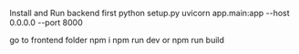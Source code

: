 Install and Run backend first
python setup.py 
uvicorn app.main:app --host 0.0.0.0 --port 8000

go to frontend folder 
npm i 
npm run dev or npm run build
